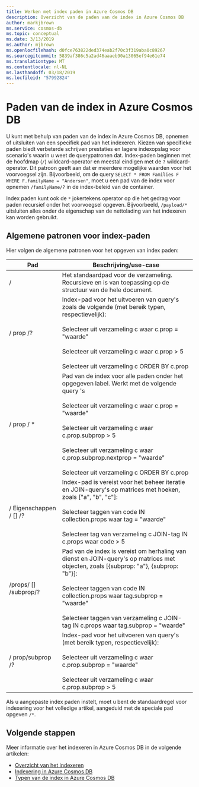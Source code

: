 ```yaml
---
title: Werken met index paden in Azure Cosmos DB
description: Overzicht van de paden van de index in Azure Cosmos DB
author: markjbrown
ms.service: cosmos-db
ms.topic: conceptual
ms.date: 3/13/2019
ms.author: mjbrown
ms.openlocfilehash: d0fce763822ded374eab2f70c3f319aba0c89267
ms.sourcegitcommit: 5839af386c5a2ad46aaaeb90a13065ef94e61e74
ms.translationtype: MT
ms.contentlocale: nl-NL
ms.lasthandoff: 03/18/2019
ms.locfileid: "57992824"
---
```

# <a name="index-paths-in-azure-cosmos-db"></a>Paden van de index in Azure Cosmos DB

U kunt met behulp van paden van de index in Azure Cosmos DB, opnemen of uitsluiten van een specifiek pad van het indexeren. Kiezen van specifieke paden biedt verbeterde schrijven prestaties en lagere indexopslag voor scenario's waarin u weet de querypatronen dat. Index-paden beginnen met de hoofdmap (`/`) wildcard-operator en meestal eindigen met de `?` wildcard-operator. Dit patroon geeft aan dat er meerdere mogelijke waarden voor het voorvoegsel zijn. Bijvoorbeeld, om de query `SELECT * FROM Families F WHERE F.familyName = "Andersen"`, moet u een pad van de index voor opnemen `/familyName/?` in de index-beleid van de container.

Index paden kunt ook de `*` jokertekens operator op die het gedrag voor paden recursief onder het voorvoegsel opgeven. Bijvoorbeeld, `/payload/*` uitsluiten alles onder de eigenschap van de nettolading van het indexeren kan worden gebruikt.

## <a name="common-patterns-for-index-paths"></a>Algemene patronen voor index-paden

Hier volgen de algemene patronen voor het opgeven van index paden:

| **Pad** | **Beschrijving/use-case** |
| ---------- | ------- |
| /          | Het standaardpad voor de verzameling. Recursieve en is van toepassing op de structuur van de hele document.|
| / prop /?    | Index-pad voor het uitvoeren van query's zoals de volgende (met bereik typen, respectievelijk): <br><br>Selecteer uit verzameling c waar c.prop = "waarde"<br><br>Selecteer uit verzameling c waar c.prop > 5 <br><br>Selecteer uit verzameling c ORDER BY c.prop  |
| / prop / *    | Pad van de index voor alle paden onder het opgegeven label. Werkt met de volgende query 's <br><br>Selecteer uit verzameling c waar c.prop = "waarde"<br><br>Selecteer uit verzameling c waar c.prop.subprop > 5<br><br>Selecteer uit verzameling c waar c.prop.subprop.nextprop = "waarde"<br><br>Selecteer uit verzameling c ORDER BY c.prop |
| / Eigenschappen / [] /?| Index-pad is vereist voor het beheer iteratie en JOIN-query's op matrices met hoeken, zoals ["a", "b", "c"]:<br><br>Selecteer taggen van code IN collection.props waar tag = "waarde"<br><br>Selecteer tag van verzameling c JOIN-tag IN c.props waar code > 5 |
| /props/ [] /subprop/? | Pad van de index is vereist om herhaling van dienst en JOIN-query's op matrices met objecten, zoals [{subprop: "a"}, {subprop: "b"}]:<br><br>Selecteer taggen van code IN collection.props waar tag.subprop = "waarde"<br><br>Selecteer taggen van verzameling c JOIN-tag IN c.props waar tag.subprop = "waarde" |
| / prop/subprop /? | Index-pad voor het uitvoeren van query's (met bereik typen, respectievelijk):<br><br>Selecteer uit verzameling c waar c.prop.subprop = "waarde"<br><br>Selecteer uit verzameling c waar c.prop.subprop > 5  |

Als u aangepaste index paden instelt, moet u bent de standaardregel voor indexering voor het volledige artikel, aangeduid met de speciale pad opgeven `/*`.

## <a name="next-steps"></a>Volgende stappen

Meer informatie over het indexeren in Azure Cosmos DB in de volgende artikelen:

- [Overzicht van het indexeren](index-overview.md)
- [Indexering in Azure Cosmos DB](indexing-policies.md)
- [Typen van de index in Azure Cosmos DB](index-types.md)
